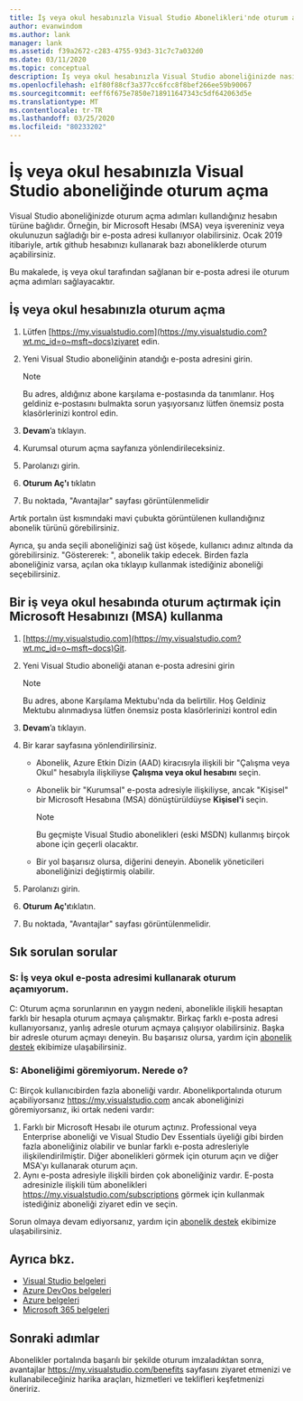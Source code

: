 ```yaml
---
title: İş veya okul hesabınızla Visual Studio Abonelikleri'nde oturum açma | Microsoft Dokümanlar
author: evanwindom
ms.author: lank
manager: lank
ms.assetid: f39a2672-c283-4755-93d3-31c7c7a032d0
ms.date: 03/11/2020
ms.topic: conceptual
description: İş veya okul hesabınızla Visual Studio aboneliğinizde nasıl oturum açabilirsiniz öğrenin.
ms.openlocfilehash: e1f80f88cf3a377cc6fcc8f8bef266ee59b90067
ms.sourcegitcommit: eeff6f675e7850e718911647343c5df642063d5e
ms.translationtype: MT
ms.contentlocale: tr-TR
ms.lasthandoff: 03/25/2020
ms.locfileid: "80233202"
---
```

# <a name="signing-in-to-visual-studio-subscriptions-with-your-work-or-school-account"></a>İş veya okul hesabınızla Visual Studio aboneliğinde oturum açma 

Visual Studio aboneliğinizde oturum açma adımları kullandığınız hesabın türüne bağlıdır.  Örneğin, bir Microsoft Hesabı (MSA) veya işvereniniz veya okulunuzun sağladığı bir e-posta adresi kullanıyor olabilirsiniz.  Ocak 2019 itibariyle, artık github hesabınızı kullanarak bazı aboneliklerde oturum açabilirsiniz. 

Bu makalede, iş veya okul tarafından sağlanan bir e-posta adresi ile oturum açma adımları sağlayacaktır.

## <a name="signing-in-with-your-work-or-school-account"></a>İş veya okul hesabınızla oturum açma

1. Lütfen [https://my.visualstudio.com](https://my.visualstudio.com?wt.mc_id=o~msft~docs)ziyaret edin.
2. Yeni Visual Studio aboneliğinin atandığı e-posta adresini girin.

   > [!NOTE]
   > Bu adres, aldığınız abone karşılama e-postasında da tanımlanır. Hoş geldiniz e-postasını bulmakta sorun yaşıyorsanız lütfen önemsiz posta klasörlerinizi kontrol edin.

3. **Devam**’a tıklayın.
4. Kurumsal oturum açma sayfanıza yönlendirileceksiniz.
5. Parolanızı girin.
6. **Oturum Aç'ı** tıklatın
7. Bu noktada, "Avantajlar" sayfası görüntülenmelidir

Artık portalın üst kısmındaki mavi çubukta görüntülenen kullandığınız abonelik türünü görebilirsiniz.

Ayrıca, şu anda seçili aboneliğinizi sağ üst köşede, kullanıcı adınız altında da görebilirsiniz.  "Göstererek: ", abonelik takip edecek.  Birden fazla aboneliğiniz varsa, açılan oka tıklayıp kullanmak istediğiniz aboneliği seçebilirsiniz.

## <a name="using-your-microsoft-account-msa-to-sign-in-to-a-work-or-school-account"></a>Bir iş veya okul hesabında oturum açtırmak için Microsoft Hesabınızı (MSA) kullanma

1. [https://my.visualstudio.com](https://my.visualstudio.com?wt.mc_id=o~msft~docs)Git.
2. Yeni Visual Studio aboneliği atanan e-posta adresini girin

   > [!NOTE]
   > Bu adres, abone Karşılama Mektubu'nda da belirtilir. Hoş Geldiniz Mektubu alınmadıysa lütfen önemsiz posta klasörlerinizi kontrol edin

3. **Devam**’a tıklayın.
4. Bir karar sayfasına yönlendirilirsiniz.
    - Abonelik, Azure Etkin Dizin (AAD) kiracısıyla ilişkili bir "Çalışma veya Okul" hesabıyla ilişkiliyse **Çalışma veya okul hesabını** seçin.
    - Abonelik bir "Kurumsal" e-posta adresiyle ilişkiliyse, ancak "Kişisel" bir Microsoft Hesabına (MSA) dönüştürüldüyse **Kişisel'i** seçin.

        > [!NOTE]
        > Bu geçmişte Visual Studio abonelikleri (eski MSDN) kullanmış birçok abone için geçerli olacaktır.

    - Bir yol başarısız olursa, diğerini deneyin.  Abonelik yöneticileri aboneliğinizi değiştirmiş olabilir.

5. Parolanızı girin.
6. **Oturum Aç'ı**tıklatın.
7. Bu noktada, "Avantajlar" sayfası görüntülenmelidir.

## <a name="frequently-asked-questions"></a>Sık sorulan sorular
### <a name="q--im-unable-to-sign-in-using-my-work-or-school-email-address"></a>S: İş veya okul e-posta adresimi kullanarak oturum açamıyorum.  
C: Oturum açma sorunlarının en yaygın nedeni, abonelikle ilişkili hesaptan farklı bir hesapla oturum açmaya çalışmaktır.  Birkaç farklı e-posta adresi kullanıyorsanız, yanlış adresle oturum açmaya çalışıyor olabilirsiniz.  Başka bir adresle oturum açmayı deneyin.  Bu başarısız olursa, yardım için [abonelik destek](https://visualstudio.microsoft.com/subscriptions/support/) ekibimize ulaşabilirsiniz.  

### <a name="q--i-cant-see-my-subscription-where-is-it"></a>S: Aboneliğimi göremiyorum. Nerede o?
C: Birçok kullanıcıbirden fazla aboneliği vardır.  Abonelikportalında oturum açabiliyorsanız https://my.visualstudio.com ancak aboneliğinizi göremiyorsanız, iki ortak nedeni vardır:
1. Farklı bir Microsoft Hesabı ile oturum açtınız.  Professional veya Enterprise aboneliği ve Visual Studio Dev Essentials üyeliği gibi birden fazla aboneliğiniz olabilir ve bunlar farklı e-posta adresleriyle ilişkilendirilmiştir. Diğer abonelikleri görmek için oturum açın ve diğer MSA'yı kullanarak oturum açın.
2. Aynı e-posta adresiyle ilişkili birden çok aboneliğiniz vardır.  E-posta adresinizle ilişkili tüm abonelikleri https://my.visualstudio.com/subscriptions görmek için kullanmak istediğiniz aboneliği ziyaret edin ve seçin. 

Sorun olmaya devam ediyorsanız, yardım için [abonelik destek](https://visualstudio.microsoft.com/subscriptions/support/) ekibimize ulaşabilirsiniz.  

## <a name="see-also"></a>Ayrıca bkz.
- [Visual Studio belgeleri](https://docs.microsoft.com/visualstudio/)
- [Azure DevOps belgeleri](https://docs.microsoft.com/azure/devops/)
- [Azure belgeleri](https://docs.microsoft.com/azure/)
- [Microsoft 365 belgeleri](https://docs.microsoft.com/microsoft-365/)

## <a name="next-steps"></a>Sonraki adımlar
Abonelikler portalında başarılı bir şekilde oturum imzaladıktan sonra, avantajlar https://my.visualstudio.com/benefits sayfasını ziyaret etmenizi ve kullanabileceğiniz harika araçları, hizmetleri ve teklifleri keşfetmenizi öneririz.  